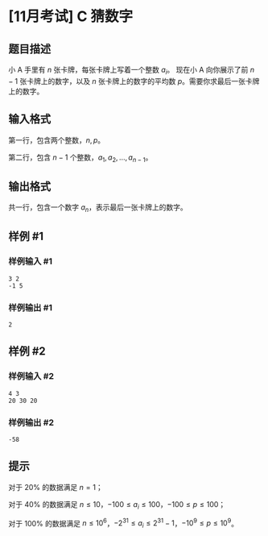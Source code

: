 # [11月考试] C 猜数字

## 题目描述

小 A 手里有 $n$ 张卡牌，每张卡牌上写着一个整数 $a_i$。
现在小 A 向你展示了前 $n-1$ 张卡牌上的数字，以及 $n$ 张卡牌上的数字的平均数 $p$。需要你求最后一张卡牌上的数字。

## 输入格式

第一行，包含两个整数，$n,p$。

第二行，包含 $n-1$ 个整数，$a_1,a_2,\dots,a_{n-1}$。

## 输出格式

共一行，包含一个数字 $a_n$，表示最后一张卡牌上的数字。

## 样例 #1

### 样例输入 #1

```
3 2
-1 5
```

### 样例输出 #1

```
2
```

## 样例 #2

### 样例输入 #2

```
4 3
20 30 20
```

### 样例输出 #2

```
-58
```

## 提示

对于 $20\%$ 的数据满足 $n=1$；

对于 $40\%$ 的数据满足 $n\le 10$，$-100\le a_i\le 100$，$-100\le p \le 100$；

对于 $100\%$ 的数据满足 $n\le 10^6$，$-2^{31}\le a_i\le 2^{31}-1$，$-10^9\le p \le 10^9$。